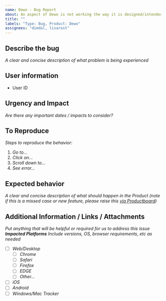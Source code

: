 ```yaml
---
name: Dewo - Bug Report
about: An aspect of Dewo is not working the way it is designed/intended to function
title: ""
labels: "Type: Bug, Product: Dewo"
assignees: "dimdal, lisarost"
---
```


## Describe the bug

_A clear and concise description of what problem is being experienced_

## User information

- User ID

## Urgency and Impact

_Are there any important dates / impacts to consider?_

## To Reproduce

_Steps to reproduce the behavior:_

1. _Go to..._
2. _Click on..._
3. _Scroll down to..._
4. _See error..._

## Expected behavior

_A clear and concise description of what should happen in the Product (note if this is a missed case or new feature, please raise this [via Productboard](https://memory.slab.com/posts/i-want-to-xxq3acvx))_

## Additional Information / Links / Attachments

_Put anything that will be helpful or required for us to address this issue_
**_Impacted Platforms_**
_Include versions, OS, browser requirements, etc as needed_

- [ ] _Web/Desktop_
  - [ ] _Chrome_
  - [ ] _Safari_
  - [ ] _Firefox_
  - [ ] _EDGE_
  - [ ] _Other..._
- [ ] _iOS_
- [ ] _Android_
- [ ] _Windows/Mac Tracker_

